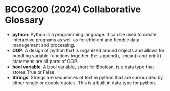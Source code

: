 # BCOG200 (2024) Collaborative Glossary

- **python**: Python is a programming language. It can be used to create interactive programs as well as for efficient and flexible data management and processing.
- **OOP**: A design of python that is organized around objects and allows for bundling variable functions together. Ex: .append(), .mean() and print() statemens are all parts of OOP.
- **bool variable**: A bool variable, short for Boolean, is a data type that stores True or False.
- **Strings**: Strings are sequences of text in python that are surrounded by either single or double quotes. This is a built in data type for python. 
